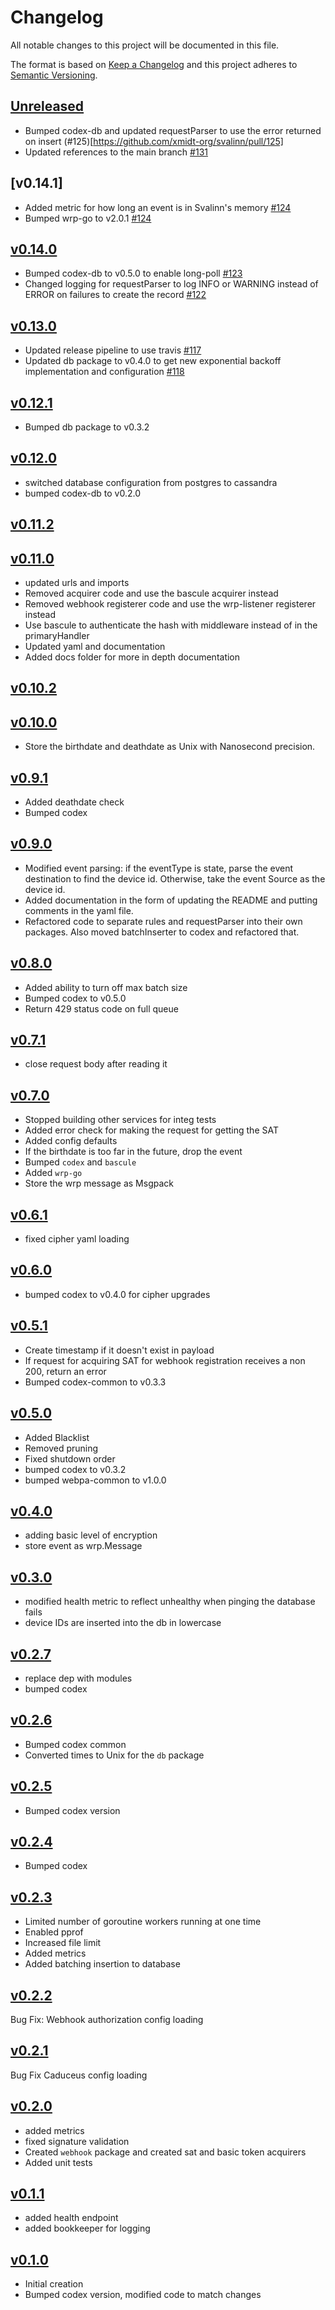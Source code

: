 # Changelog
All notable changes to this project will be documented in this file.

The format is based on [Keep a Changelog](http://keepachangelog.com/en/1.0.0/)
and this project adheres to [Semantic Versioning](http://semver.org/spec/v2.0.0.html).

## [Unreleased]
- Bumped codex-db and updated requestParser to use the error returned on insert (#125)[https://github.com/xmidt-org/svalinn/pull/125]
- Updated references to the main branch [#131](https://github.com/xmidt-org/svalinn/pull/131)

## [v0.14.1]
- Added metric for how long an event is in Svalinn's memory [#124](https://github.com/xmidt-org/svalinn/pull/124)
- Bumped wrp-go to v2.0.1 [#124](https://github.com/xmidt-org/svalinn/pull/124)

## [v0.14.0]
- Bumped codex-db to v0.5.0 to enable long-poll [#123](https://github.com/xmidt-org/svalinn/pull/123)
- Changed logging for requestParser to log INFO or WARNING instead of ERROR 
  on failures to create the record [#122](https://github.com/xmidt-org/svalinn/pull/122)

## [v0.13.0]
- Updated release pipeline to use travis [#117](https://github.com/xmidt-org/svalinn/pull/117)
- Updated db package to v0.4.0 to get new exponential backoff implementation and configuration [#118](https://github.com/xmidt-org/svalinn/pull/118)

## [v0.12.1]
- Bumped db package to v0.3.2

## [v0.12.0]
- switched database configuration from postgres to cassandra
- bumped codex-db to v0.2.0

## [v0.11.2]

## [v0.11.0]
- updated urls and imports
- Removed acquirer code and use the bascule acquirer instead
- Removed webhook registerer code and use the wrp-listener registerer instead
- Use bascule to authenticate the hash with middleware instead of in the primaryHandler
- Updated yaml and documentation
- Added docs folder for more in depth documentation

## [v0.10.2]

## [v0.10.0]
- Store the birthdate and deathdate as Unix with Nanosecond precision.

## [v0.9.1]
- Added deathdate check
- Bumped codex

## [v0.9.0]
- Modified event parsing: if the eventType is state, parse the event 
  destination to find the device id.  Otherwise, take the event Source as the 
  device id.
- Added documentation in the form of updating the README and putting comments 
  in the yaml file.
- Refactored code to separate rules and requestParser into their own packages. 
  Also moved batchInserter to codex and refactored that.

## [v0.8.0]
- Added ability to turn off max batch size
- Bumped codex to v0.5.0
- Return 429 status code on full queue

## [v0.7.1]
 - close request body after reading it

## [v0.7.0]
 - Stopped building other services for integ tests
 - Added error check for making the request for getting the SAT
 - Added config defaults
 - If the birthdate is too far in the future, drop the event
 - Bumped `codex` and `bascule`
 - Added `wrp-go`
 - Store the wrp message as Msgpack

## [v0.6.1]
- fixed cipher yaml loading

## [v0.6.0]
- bumped codex to v0.4.0 for cipher upgrades

## [v0.5.1]
 - Create timestamp if it doesn't exist in payload
 - If request for acquiring SAT for webhook registration receives a non 200, return an error
 - Bumped codex-common to v0.3.3

## [v0.5.0]
- Added Blacklist
- Removed pruning
- Fixed shutdown order
- bumped codex to v0.3.2
- bumped webpa-common to v1.0.0

## [v0.4.0]
- adding basic level of encryption
- store event as wrp.Message

## [v0.3.0]
 - modified health metric to reflect unhealthy when pinging the database fails
 - device IDs are inserted into the db in lowercase

## [v0.2.7]
- replace dep with modules
- bumped codex

## [v0.2.6]
 - Bumped codex common
 - Converted times to Unix for the `db` package

## [v0.2.5]
 - Bumped codex version

## [v0.2.4]
 - Bumped codex

## [v0.2.3]
 - Limited number of goroutine workers running at one time
 - Enabled pprof
 - Increased file limit
 - Added metrics
 - Added batching insertion to database

## [v0.2.2]
Bug Fix: Webhook authorization config loading

## [v0.2.1]
Bug Fix Caduceus config loading

## [v0.2.0]
- added metrics
- fixed signature validation
- Created `webhook` package and created sat and basic token acquirers
- Added unit tests

## [v0.1.1]
- added health endpoint
- added bookkeeper for logging

## [v0.1.0]
- Initial creation
- Bumped codex version, modified code to match changes

[Unreleased]: https://github.com/xmidt-org/svalinn/compare/v0.14.0...HEAD
[v0.14.0]: https://github.com/xmidt-org/svalinn/compare/v0.13.0...v0.14.0
[v0.13.0]: https://github.com/xmidt-org/svalinn/compare/v0.12.1...v0.13.0
[v0.12.1]: https://github.com/xmidt-org/svalinn/compare/v0.12.0...v0.12.1
[v0.12.0]: https://github.com/xmidt-org/svalinn/compare/v0.11.2...v0.12.0
[v0.11.2]: https://github.com/xmidt-org/svalinn/compare/v0.11.0...v0.11.2
[v0.11.0]: https://github.com/xmidt-org/svalinn/compare/v0.10.2...v0.11.0
[v0.10.2]: https://github.com/xmidt-org/svalinn/compare/v0.10.0...v0.10.2
[v0.10.0]: https://github.com/xmidt-org/svalinn/compare/v0.9.1...v0.10.0
[v0.9.1]: https://github.com/xmidt-org/svalinn/compare/v0.9.0...v0.9.1
[v0.9.0]: https://github.com/xmidt-org/svalinn/compare/v0.8.0...v0.9.0
[v0.8.0]: https://github.com/xmidt-org/svalinn/compare/v0.7.1...v0.8.0
[v0.7.1]: https://github.com/xmidt-org/svalinn/compare/v0.7.0...v0.7.1
[v0.7.0]: https://github.com/xmidt-org/svalinn/compare/v0.6.1...v0.7.0
[v0.6.1]: https://github.com/xmidt-org/svalinn/compare/v0.6.0...v0.6.1
[v0.6.0]: https://github.com/xmidt-org/svalinn/compare/v0.5.1...v0.6.0
[v0.5.1]: https://github.com/xmidt-org/svalinn/compare/v0.5.0...v0.5.1
[v0.5.0]: https://github.com/xmidt-org/svalinn/compare/v0.4.0...v0.5.0
[v0.4.0]: https://github.com/xmidt-org/svalinn/compare/v0.3.0...v0.4.0
[v0.3.0]: https://github.com/xmidt-org/svalinn/compare/v0.2.7...v0.3.0
[v0.2.7]: https://github.com/xmidt-org/svalinn/compare/v0.2.6...v0.2.7
[v0.2.6]: https://github.com/xmidt-org/svalinn/compare/v0.2.5...v0.2.6
[v0.2.5]: https://github.com/xmidt-org/svalinn/compare/v0.2.4...v0.2.5
[v0.2.4]: https://github.com/xmidt-org/svalinn/compare/v0.2.3...v0.2.4
[v0.2.3]: https://github.com/xmidt-org/svalinn/compare/v0.2.2...v0.2.3
[v0.2.2]: https://github.com/xmidt-org/svalinn/compare/v0.2.1...v0.2.2
[v0.2.1]: https://github.com/xmidt-org/svalinn/compare/v0.2.0...v0.2.1
[v0.2.0]: https://github.com/xmidt-org/svalinn/compare/v0.1.1...v0.2.0
[v0.1.1]: https://github.com/xmidt-org/svalinn/compare/v0.1.0...v0.1.1
[v0.1.0]: https://github.com/xmidt-org/svalinn/compare/0.0.0...v0.1.0
